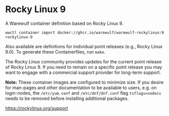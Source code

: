 # Rocky Linux 9

A Warewulf container definition based on Rocky Linux 9.

```
wwctl container import docker://ghcr.io/warewulf/warewulf-rockylinux:9 rockylinux-9
```

Also available are definitions for individual point releases (e.g., Rocky Linux
9.0). To generate these Containerfiles, run `make`.

The Rocky Linux community provides updates for the current point release of
Rocky Linux 9. If you need to remain on a specific point release you may want
to engage with a commercial support provider for long-term support.

**Note:** These container images are configured to minimize size. If you desire for
man-pages and other documentation to be available to users, e.g. on login-nodes, 
the `/etc/yum.conf` and `/etc/dnf/dnf.conf` flag `tsflags=nodocs` needs 
to be removed before installing additional packages. 

https://rockylinux.org/support
